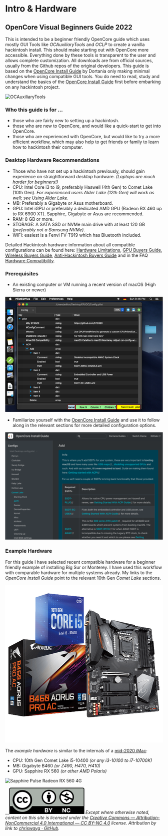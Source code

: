 # Intro & Hardware

## OpenCore Visual Beginners Guide 2022

This is intended to be a beginner friendly OpenCore guide which uses mostly GUI Tools like _OCAuxiliaryTools_ and _OCLP_ to create a vanilla hackintosh install. This should make starting out with OpenCore more accessible. Everything done by these tools is transparent to the user and allows complete customization. All downloads are from official sources, usually from the Github repos of the original developers. This guide is based on the [OpenCore Install Guide](https://dortania.github.io/OpenCore-Install-Guide/) by Dortania only making minimal changes when using compatible GUI tools. You do need to read, study and understand the basics of the [OpenCore Install Guide](https://dortania.github.io/OpenCore-Install-Guide/) first before embarking on any hackintosh project.

![OCAuxiliaryTools](images/oc\_auxiliary\_tools.png)

### Who this guide is for ...

* those who are fairly new to setting up a hackintosh.
* those who are new to OpenCore, and would like a quick-start to get into OpenCore.
* those who are experienced with OpenCore, but would like to try a more efficient workflow, which may also help to get friends or family to learn how to hackintosh their computer.

### Desktop Hardware Recommendations

* Those who have not set up a hackintosh previously, should gain experience on straightforward _desktop_ hardware. _(Laptops are much harder for beginners!)_
* CPU: Intel Core i3 to i9, preferably Haswell (4th Gen) to Comet Lake (10th Gen). _For experienced users Alder Lake (12th Gen) will work as well; see_ [_Using Alder Lake_](https://chriswayg.gitbook.io/opencore-visual-beginners-guide/using-alder-lake)_._
* MB: Preferably a Gigabyte or Asus motherboard.
* GPU: Intel iGPU or preferably a dedicated AMD GPU (Radeon RX 460 up to RX 6900 XT). Sapphire, Gigabyte or Asus are recommended.
* RAM: 8 GB or more.
* STORAGE: A SATA SSD or NVMe main drive with at least 120 GB _(preferably not a Samsung NVMe)_.
* WIFI: easiest is a Fenvi FV-T919 which has Bluetooth included.

Detailed Hackintosh hardware information about all compatible configurations can be found here: [Hardware Limitations](https://dortania.github.io/OpenCore-Install-Guide/macos-limits.html#hardware-limitations), [GPU Buyers Guide](https://dortania.github.io/GPU-Buyers-Guide/), [Wireless Buyers Guide](https://dortania.github.io/Wireless-Buyers-Guide/), [Anti-Hackintosh Buyers Guide](https://dortania.github.io/Anti-Hackintosh-Buyers-Guide/) and in the FAQ [Hardware Compatibility](https://www.reddit.com/r/hackintosh/wiki/faq#wiki\_ok.21\_i\_fulfill\_some\_points.2C\_what\_now.3F).

### Prerequisites

* An existing computer or VM running a recent version of macOS (High Sierra or newer)

![Showing a sample Config.plist in a plist editor.](images/intro-macos-plist-editor.png)

* Familiarize yourself with the [OpenCore Install Guide](https://dortania.github.io/OpenCore-Install-Guide/) and use it to follow along in the relevant sections for more detailed configuration options.

![Following the OpenCore Install Guide is essential](images/intro-opencore-install-guide.png)

### Example Hardware

For this guide I have selected recent compatible hardware for a beginner friendly example of installing Big Sur or Monterey. I have used this workflow with comparable hardware for multiple systems already. My links to the _OpenCore Install Guide_ point to the relevant 10th Gen _Comet Lake_ sections.

![](images/intro-hardware.png)

The _example hardware_ is similar to the internals of a [mid-2020 iMac](https://everymac.com/systems/apple/imac/specs/imac-core-i7-3.8-8-core-27-inch-retina-5k-2020-20-2-specs.html):

* CPU: 10th Gen Comet Lake i5-10400 _(or any i3-10100 to i7-10700K)_
* MB: Gigabyte B460 _(or Z490, H470, H410)_
* GPU: Sapphire RX 560 _(or other AMD Polaris)_

![Sapphire Pulse Radeon RX 560 4G](.gitbook/assets/11267\_00\_RX560\_PULSE\_4GBGDDR5\_DP\_HDMI\_DVI\_PCIE\_FBC\_5May17.jpg)

__![](<images/by-nc-license (2).svg>) _Except where otherwise noted, content on this site is licensed under the_ [_Creative Commons — Attribution-NonCommercial 4.0 International — CC BY-NC 4.0_](https://creativecommons.org/licenses/by-nc/4.0/) _license. Attribution by link to_ [_chriswayg · GitHub_](https://github.com/chriswayg)_._
